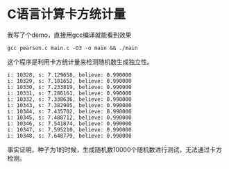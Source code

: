 # C语言计算卡方统计量

我写了个demo，直接用gcc编译就能看到效果

    gcc pearson.c main.c -O3 -o main && ./main

这个程序是利用卡方统计量来检测随机数生成独立性。

    i: 10328, s: 7.129658, believe: 0.990000
    i: 10329, s: 7.181652, believe: 0.990000
    i: 10330, s: 7.233819, believe: 0.990000
    i: 10331, s: 7.286161, believe: 0.990000
    i: 10332, s: 7.338636, believe: 0.990000
    i: 10343, s: 7.382905, believe: 0.990000
    i: 10344, s: 7.435702, believe: 0.990000
    i: 10345, s: 7.488712, believe: 0.990000
    i: 10346, s: 7.541874, believe: 0.990000
    i: 10347, s: 7.595210, believe: 0.990000
    i: 10348, s: 7.648779, believe: 0.990000

事实证明，种子为1的时候，生成随机数10000个随机数进行测试，无法通过卡方检测。